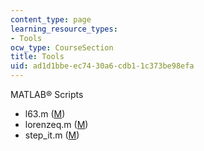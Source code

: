 ```yaml
---
content_type: page
learning_resource_types:
- Tools
ocw_type: CourseSection
title: Tools
uid: ad1d1bbe-ec74-30a6-cdb1-1c373be98efa
---
```


MATLAB® Scripts

*   l63.m ([M](/courses/earth-atmospheric-and-planetary-sciences/12-800-fluid-dynamics-of-the-atmosphere-and-ocean-fall-2004/tools/l63.m))
*   lorenzeq.m ([M](/courses/earth-atmospheric-and-planetary-sciences/12-800-fluid-dynamics-of-the-atmosphere-and-ocean-fall-2004/tools/lorenzeq.m))
*   step\_it.m ([M](/courses/earth-atmospheric-and-planetary-sciences/12-800-fluid-dynamics-of-the-atmosphere-and-ocean-fall-2004/tools/step_it.m))
